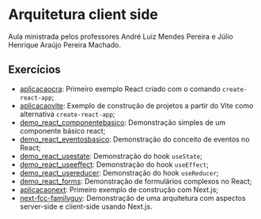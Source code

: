 # Arquitetura client side

Aula ministrada pelos professores André Luiz Mendes Pereira e Júlio Henrique Araújo Pereira Machado.

## Exercícios

- [aplicacaocra](./exercicios/aplicacaocra/): Primeiro exemplo React criado com o comando `create-react-app`;
- [aplicacaovite](./exercicios/aplicacaovite/): Exemplo de construção de projetos a partir do Vite como alternativa `create-react-app`;
- [demo_react_componentebasico](./exercicios/demo_react_componentebasico/): Demonstração simples de um componente básico react;
- [demo_react_eventosbasico](./exercicios/demo_react_eventosbasico/): Demonstração do conceito de eventos no React;
- [demo_react_usestate](./exercicios/demo_react_usestate/): Demonstração do hook `useState`;
- [demo_react_useeffect](./exercicios/demo_react_useeffect/): Demonstração do hook `useEffect`;
- [demo_react_usereducer](./exercicios/demo_react_usereducer/): Demonstração do hook `useReducer`;
- [demo_react_forms](./exercicios/demo_react_forms/): Demonstração de formulários complexos no React;
- [aplicacaonext](./exercicios/aplicacaonext/): Primeiro exemplo de construção com Next.js;
- [next-fcc-familyguy](./exercicios/next-fcc-familyguy/): Demonstração de uma arquitetura com aspectos server-side e client-side usando Next.js.